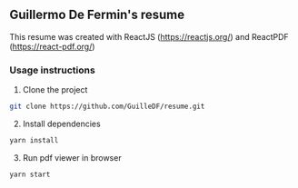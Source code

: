 ## Guillermo De Fermin's resume

This resume was created with ReactJS (https://reactjs.org/) and ReactPDF (https://react-pdf.org/)

### Usage instructions
1. Clone the project
```sh
git clone https://github.com/GuilleDF/resume.git
```
2. Install dependencies
```sh
yarn install
```
3. Run pdf viewer in browser
```sh
yarn start
```
